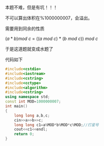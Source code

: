 本题不难，但是有坑！！！

不可以算出体积在%1000000007，会溢出。

需要用到同余的性质

$(a*b)mod$ $c$ = $((a$ $mod$ $c)$ * $(b$ $mod$ $c))$ $mod$ $c$ 

于是这道题就变成水题了

代码如下

```cpp
#include<cstdio>
#include<iostream>
#include<cstring>
#include<cctype>
#include<algorithm>
#include<cstring>
using namespace std;
const int MOD=1000000007;
int main()
{
	long long a,b,c;
	cin>>a>>b>>c;
	long long c1=a%MOD*b%MOD*c%MOD;//打星号 
	cout<<c1<<endl;
	return 0;
}

```